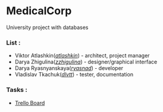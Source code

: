 # MedicalCorp
University project with databases

### List :
* Viktor Atlashkin(*[atlashkin](https://github.com/Atlashkin)*) - architect, project manager
* Darya Zhigulina(*[zzhigulina](https://github.com/zzhigulina)*) - designer/graphical interface
* Darya Ryasnyanskaya(*[ryasnad](https://github.com/ryasnad)*) - developer
* Vladislav Tkachuk(*[dlvtt](https://github.com/dlvtt)*) - tester, documentation


### Tasks :
  * [Trello Board](https://trello.com/b/qwjBTxhf/medicalcorp)
